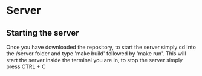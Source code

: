 Server
======

## Starting the server
Once you have downloaded the repository, to start the server simply cd into the /server folder and type 'make build' followed by 'make run'. This will start the server inside the terminal you are in, to stop the server simply press CTRL + C
